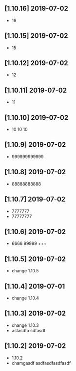 ## [1.10.16] 2019-07-02

*  16

## [1.10.15] 2019-07-02

*  15

## [1.10.12] 2019-07-02

*  12

## [1.10.11] 2019-07-02

*  11

## [1.10.10] 2019-07-02

*  10 10 10

## [1.10.9] 2019-07-02

*  999999999999

## [1.10.8] 2019-07-02

*  88888888888

## [1.10.7] 2019-07-02

*  7777777
*  77777777

## [1.10.6] 2019-07-02

*  6666 99999 +++

## [1.10.5] 2019-07-02

*  change 1.10.5

## [1.10.4] 2019-07-01

*  change 1.10.4

## [1.10.3] 2019-07-02

*  change 1.10.3
*  astasdfa sdfasdf

## [1.10.2] 2019-07-02

*  1.10.2
*  chamgasdf asdfasdfasdfasdf

